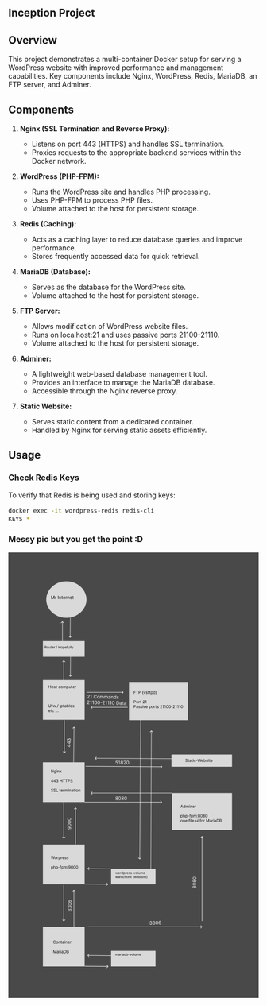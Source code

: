 ## Inception Project

## Overview

This project demonstrates a multi-container Docker setup for serving a WordPress website with improved performance and management capabilities. Key components include Nginx, WordPress, Redis, MariaDB, an FTP server, and Adminer.

## Components

1. **Nginx (SSL Termination and Reverse Proxy):**
   - Listens on port 443 (HTTPS) and handles SSL termination.
   - Proxies requests to the appropriate backend services within the Docker network.

2. **WordPress (PHP-FPM):**
   - Runs the WordPress site and handles PHP processing.
   - Uses PHP-FPM to process PHP files.
   - Volume attached to the host for persistent storage.

3. **Redis (Caching):**
   - Acts as a caching layer to reduce database queries and improve performance.
   - Stores frequently accessed data for quick retrieval.

4. **MariaDB (Database):**
   - Serves as the database for the WordPress site.
   - Volume attached to the host for persistent storage.

5. **FTP Server:**
   - Allows modification of WordPress website files.
   - Runs on localhost:21 and uses passive ports 21100-21110.
   - Volume attached to the host for persistent storage.

6. **Adminer:**
   - A lightweight web-based database management tool.
   - Provides an interface to manage the MariaDB database.
   - Accessible through the Nginx reverse proxy.

7. **Static Website:**
   - Serves static content from a dedicated container.
   - Handled by Nginx for serving static assets efficiently.

## Usage

### Check Redis Keys
To verify that Redis is being used and storing keys:
```bash
docker exec -it wordpress-redis redis-cli
KEYS *
```

### Messy pic but you get the point :D
![overview](assets/inceppari.png)